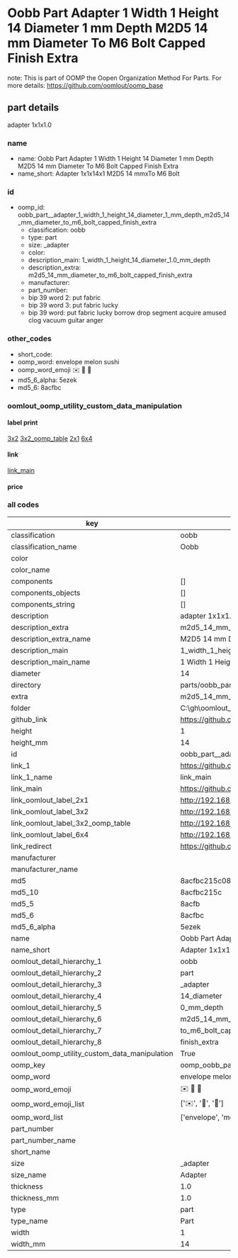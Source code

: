 # Oobb Part  Adapter 1 Width 1 Height 14 Diameter 1 mm Depth M2D5 14 mm Diameter To M6 Bolt Capped Finish Extra  

note: This is part of OOMP the Oopen Organization Method For Parts. For more details: https://github.com/oomlout/oomp_base

##  part details
  



 adapter 1x1x1.0



### name
* name: Oobb Part  Adapter 1 Width 1 Height 14 Diameter 1 mm Depth M2D5 14 mm Diameter To M6 Bolt Capped Finish Extra
* name_short: Adapter 1x1x14x1 M2D5 14 mmxTo M6 Bolt
### id
* oomp_id: oobb_part__adapter_1_width_1_height_14_diameter_1_mm_depth_m2d5_14_mm_diameter_to_m6_bolt_capped_finish_extra
  * classification: oobb
  * type: part
  * size: _adapter
  * color: 
  * description_main: 1_width_1_height_14_diameter_1.0_mm_depth
  * description_extra: m2d5_14_mm_diameter_to_m6_bolt_capped_finish_extra
  * manufacturer: 
  * part_number: 
  * bip 39 word 2: put fabric
  * bip 39 word 3: put fabric lucky
  * bip 39 word: put fabric lucky borrow drop segment acquire amused clog vacuum guitar anger

### other_codes
* short_code: 
* oomp_word: envelope melon sushi
* oomp_word_emoji :envelope: :melon: :sushi:
* md5_6_alpha: 5ezek
* md5_6: 8acfbc






### oomlout_oomp_utility_custom_data_manipulation
#### label print
[3x2](http://192.168.1.245:1112/?label=oomp%205ezek)
[3x2_oomp_table](http://192.168.1.108:1112/?label=oomp%205ezek)
[2x1](http://192.168.1.242:1112/?label=oomp%205ezek)
[6x4](http://192.168.1.55:1112/?label=oomp%205ezek)    

#### link

[link_main](https://github.com/oomlout/oomlout_oobb_version_4_generated_parts/tree/main/navigation_oomp/oobb/part/_adapter/1_width_1_height_14_diameter_1.0_mm_depth/m2d5_14_mm_diameter_to_m6_bolt_capped_finish_extra/part)                              

#### price







### all codes 
| key | value |  
| --- | --- |  
| classification | oobb |  
| classification_name | Oobb |  
| color |  |  
| color_name |  |  
| components | [] |  
| components_objects | [] |  
| components_string | [] |  
| description |  adapter 1x1x1.0 |  
| description_extra | m2d5_14_mm_diameter_to_m6_bolt_capped_finish_extra |  
| description_extra_name | M2D5 14 mm Diameter To M6 Bolt Capped Finish Extra |  
| description_main | 1_width_1_height_14_diameter_1.0_mm_depth |  
| description_main_name | 1 Width 1 Height 14 Diameter 1.0 mm Depth |  
| diameter | 14 |  
| directory | parts/oobb_part__adapter_1_width_1_height_14_diameter_1_mm_depth_m2d5_14_mm_diameter_to_m6_bolt_capped_finish_extra |  
| extra | m2d5_14_mm_diameter_to_m6_bolt_capped_finish |  
| folder | C:\gh\oomlout_oobb_version_4_generated_parts\parts\oobb_part__adapter_1_width_1_height_14_diameter_1_mm_depth_m2d5_14_mm_diameter_to_m6_bolt_capped_finish_extra |  
| github_link | https://github.com/oomlout/oomlout_oomp_part_src/tree/main/parts/oobb_part__adapter_1_width_1_height_14_diameter_1_mm_depth_m2d5_14_mm_diameter_to_m6_bolt_capped_finish_extra |  
| height | 1 |  
| height_mm | 14 |  
| id | oobb_part__adapter_1_width_1_height_14_diameter_1_mm_depth_m2d5_14_mm_diameter_to_m6_bolt_capped_finish_extra |  
| link_1 | https://github.com/oomlout/oomlout_oobb_version_4_generated_parts/tree/main/navigation_oomp/oobb/part/_adapter/1_width_1_height_14_diameter_1.0_mm_depth/m2d5_14_mm_diameter_to_m6_bolt_capped_finish_extra/part |  
| link_1_name | link_main |  
| link_main | https://github.com/oomlout/oomlout_oobb_version_4_generated_parts/tree/main/navigation_oomp/oobb/part/_adapter/1_width_1_height_14_diameter_1.0_mm_depth/m2d5_14_mm_diameter_to_m6_bolt_capped_finish_extra/part |  
| link_oomlout_label_2x1 | http://192.168.1.242:1112/?label=oomp%205ezek |  
| link_oomlout_label_3x2 | http://192.168.1.245:1112/?label=oomp%205ezek |  
| link_oomlout_label_3x2_oomp_table | http://192.168.1.108:1112/?label=oomp%205ezek |  
| link_oomlout_label_6x4 | http://192.168.1.55:1112/?label=oomp%205ezek |  
| link_redirect | https://github.com/oomlout/oomlout_oobb_version_4_generated_parts/tree/main/parts/oobb__adapter_01_01_14_1d0_ex_m2d5_14_mm_diameter_to_m6_bolt_capped_finish |  
| manufacturer |  |  
| manufacturer_name |  |  
| md5 | 8acfbc215c0820470ca1b1a109545d76 |  
| md5_10 | 8acfbc215c |  
| md5_5 | 8acfb |  
| md5_6 | 8acfbc |  
| md5_6_alpha | 5ezek |  
| name | Oobb Part  Adapter 1 Width 1 Height 14 Diameter 1 mm Depth M2D5 14 mm Diameter To M6 Bolt Capped Finish Extra |  
| name_short | Adapter 1x1x14x1 M2D5 14 mmxTo M6 Bolt |  
| oomlout_detail_hierarchy_1 | oobb |  
| oomlout_detail_hierarchy_2 | part |  
| oomlout_detail_hierarchy_3 | _adapter |  
| oomlout_detail_hierarchy_4 | 14_diameter |  
| oomlout_detail_hierarchy_5 | 0_mm_depth |  
| oomlout_detail_hierarchy_6 | m2d5_14_mm_diameter |  
| oomlout_detail_hierarchy_7 | to_m6_bolt_capped |  
| oomlout_detail_hierarchy_8 | finish_extra |  
| oomlout_oomp_utility_custom_data_manipulation | True |  
| oomp_key | oomp_oobb_part__adapter_1_width_1_height_14_diameter_1_mm_depth_m2d5_14_mm_diameter_to_m6_bolt_capped_finish_extra |  
| oomp_word | envelope melon sushi |  
| oomp_word_emoji | :envelope: :melon: :sushi: |  
| oomp_word_emoji_list | [':envelope:', ':melon:', ':sushi:'] |  
| oomp_word_list | ['envelope', 'melon', 'sushi'] |  
| part_number |  |  
| part_number_name |  |  
| short_name |  |  
| size | _adapter |  
| size_name |  Adapter |  
| thickness | 1.0 |  
| thickness_mm | 1.0 |  
| type | part |  
| type_name | Part |  
| width | 1 |  
| width_mm | 14 |  
